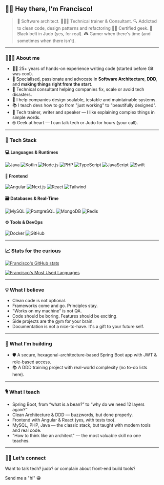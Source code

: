 ## 👋🏻 Hey there, I’m Francisco!

> 🧠 Software architect.
> 👨🏼‍🏫 Technical trainer & Consultant.
> 🔍 Addicted to clean code, design patterns and refactoring
> 🧔🏼 Certified geek.
> 🥋 Black belt in Judo (yes, for real).
> 🎮 Gamer when there's time (and sometimes when there isn't).

---

### 👨🏼‍💻 About me
- 🧔🏼 25+ years of hands-on experience writing code (started before Git was cool).
- 🧱 Specialised, passionate and advocate in **Software Architecture**, **DDD**, and **making things right from the start**.
- 🎯 Technical consultant helping companies fix, scale or avoid tech disasters.
- 🔧 I help companies design scalable, testable and maintainable systems.
- 📚 I teach devs how to go from "just working" to "beautifully designed".
- 🎤 Tech trainer, writer and speaker — I like explaining complex things in simple words.
- 🤓 Geek at heart — I can talk tech or Judo for hours (your call).

---

### 🧰 Tech Stack

#### 💻 Languages & Runtimes
![Java](https://img.shields.io/badge/-Java-333333?style=flat&logo=java)
![Kotlin](https://img.shields.io/badge/-Kotlin-333333?style=flat&logo=kotlin)
![Node.js](https://img.shields.io/badge/-Node.js-333333?style=flat&logo=node.js)
![PHP](https://img.shields.io/badge/-PHP-333333?style=flat&logo=php)
![TypeScript](https://img.shields.io/badge/-TypeScript-333333?style=flat&logo=typescript)
![JavaScript](https://img.shields.io/badge/-JavaScript-333333?style=flat&logo=javascript)
![Swift](https://img.shields.io/badge/-Swift-333333?style=flat&logo=swift)


#### 🎨 Frontend
![Angular](https://img.shields.io/badge/-Angular-333333?style=flat&logo=angular)
![Next.js](https://img.shields.io/badge/-Next.js-333333?style=flat&logo=next.js)
![React](https://img.shields.io/badge/-React-333333?style=flat&logo=react)
![Tailwind](https://img.shields.io/badge/-TailwindCSS-333333?style=flat&logo=tailwind-css)


#### 🗃 Databases & Real-Time
![MySQL](https://img.shields.io/badge/-MySQL-333333?style=flat&logo=mysql)
![PostgreSQL](https://img.shields.io/badge/-PostgreSQL-333333?style=flat&logo=postgresql)
![MongoDB](https://img.shields.io/badge/-MongoDB-333333?style=flat&logo=mongodb)
![Redis](https://img.shields.io/badge/-Redis-333333?style=flat&logo=redis)

#### ⚙️ Tools & DevOps
![Docker](https://img.shields.io/badge/-Docker-333333?style=flat&logo=docker)
![GitHub](https://img.shields.io/badge/-GitHub-333333?style=flat&logo=github)

---

### 📈 Stats for the curious

[![Francisco's GitHub stats](https://github-readme-stats.vercel.app/api?username=jfcpcosta&show_icons=true&theme=dracula&include_all_commits=true&count_private=true)](https://github.com/jfcpcosta)

[![Francisco's Most Used Languages](https://github-readme-stats.vercel.app/api/top-langs/?username=jfcpcosta&layout=compact&theme=dracula)](https://github.com/jfcpcosta)

---

### 💡 What I believe

- Clean code is not optional.
- Frameworks come and go. Principles stay.
- "Works on my machine" is not QA.
- Code should be boring. Features should be exciting.
- Side projects are the gym for your brain.
- Documentation is not a nice-to-have. It's a gift to your future self.

---

### 🚧 What I’m building

- 🛡 A secure, hexagonal-architecture-based Spring Boot app with JWT & role-based access.
- 📚 A DDD training project with real-world complexity (no to-do lists here).

---

### 🎙 What I teach

- Spring Boot, from “what is a bean?” to “why do we need 12 layers again?”
- Clean Architecture & DDD — buzzwords, but done properly.
- Frontend with Angular & React (yes, with tests too).
- MySQL, PHP, Java — the classic stack, but taught with modern tools and real code.
- "How to think like an architect" — the most valuable skill no one teaches.

---

### 🤝🏻 Let’s connect

Want to talk tech? judo? or complain about front-end build tools?

Send me a "hi" 😀
